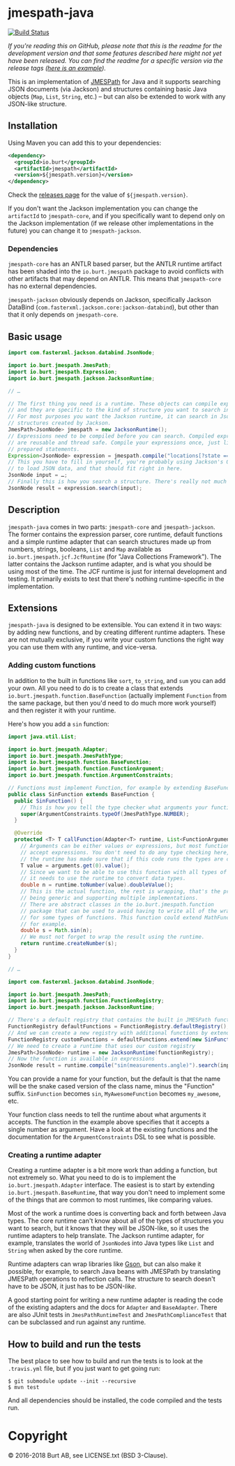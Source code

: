 # jmespath-java

[![Build Status](https://travis-ci.org/burtcorp/jmespath-java.png?branch=master)](https://travis-ci.org/burtcorp/jmespath-java)

_If you're reading this on GitHub, please note that this is the readme for the development version and that some features described here might not yet have been released. You can find the readme for a specific version via the release tags ([here is an example](https://github.com/burtcorp/jmespath-java/releases/tag/jmespath-0.1.0))._

This is an implementation of [JMESPath](http://jmespath.org/) for Java and it supports searching JSON documents (via Jackson) and structures containing basic Java objects (`Map`, `List`, `String`, etc.) – but can also be extended to work with any JSON-like structure.

## Installation

Using Maven you can add this to your dependencies:

```xml
<dependency>
  <groupId>io.burt</groupId>
  <artifactId>jmespath</artifactId>
  <version>${jmespath.version}</version>
</dependency>
```

Check the [releases page](https://github.com/burtcorp/jmespath-java/releases) for the value of `${jmespath.version}`.

If you don't want the Jackson implementation you can change the `artifactId` to `jmespath-core`, and if you specifically want to depend only on the Jackson implementation (if we release other implementations in the future) you can change it to `jmespath-jackson`.

### Dependencies

`jmespath-core` has an ANTLR based parser, but the ANTLR runtime artifact has been shaded into the `io.burt.jmespath` package to avoid conflicts with other artifacts that may depend on ANTLR. This means that `jmespath-core` has no external dependencies.

`jmespath-jackson` obviously depends on Jackson, specifically Jackson DataBind (`com.fasterxml.jackson.core:jackson-databind`), but other than that it only depends on `jmespath-core`.

## Basic usage

```java
import com.fasterxml.jackson.databind.JsonNode;

import io.burt.jmespath.JmesPath;
import io.burt.jmespath.Expression;
import io.burt.jmespath.jackson.JacksonRuntime;

// …

// The first thing you need is a runtime. These objects can compile expressions
// and they are specific to the kind of structure you want to search in.
// For most purposes you want the Jackson runtime, it can search in JsonNode
// structures created by Jackson.
JmesPath<JsonNode> jmespath = new JacksonRuntime();
// Expressions need to be compiled before you can search. Compiled expressions
// are reusable and thread safe. Compile your expressions once, just like database
// prepared statements.
Expression<JsonNode> expression = jmespath.compile("locations[?state == 'WA'].name | sort(@) | {WashingtonCities: join(', ', @)}");
// This you have to fill in yourself, you're probably using Jackson's ObjectMapper
// to load JSON data, and that should fit right in here.
JsonNode input = …;
// Finally this is how you search a structure. There's really not much more to it.
JsonNode result = expression.search(input);
```

## Description

`jmespath-java` comes in two parts: `jmespath-core` and `jmespath-jackson`. The former contains the expression parser, core runtime, default functions and a simple runtime adapter that can search structures made up from numbers, strings, booleans, `List` and `Map` available as `io.burt.jmespath.jcf.JcfRuntime` (for "Java Collections Framework"). The latter contains the Jackson runtime adapter, and is what you should be using most of the time. The JCF runtime is just for internal development and testing. It primarily exists to test that there's nothing runtime-specific in the implementation.

## Extensions

`jmespath-java` is designed to be extensible. You can extend it in two ways: by adding new functions, and by creating different runtime adapters. These are not mutually exclusive, if you write your custom functions the right way you can use them with any runtime, and vice-versa.

### Adding custom functions

In addition to the built in functions like `sort`, `to_string`, and `sum` you can add your own. All you need to do is to create a class that extends `io.burt.jmespath.function.BaseFunction` (actually implement `Function` from the same package, but then you'd need to do much more work yourself) and then register it with your runtime.

Here's how you add a `sin` function:

```java
import java.util.List;

import io.burt.jmespath.Adapter;
import io.burt.jmespath.JmesPathType;
import io.burt.jmespath.function.BaseFunction;
import io.burt.jmespath.function.FunctionArgument;
import io.burt.jmespath.function.ArgumentConstraints;

// Functions must implement Function, for example by extending BaseFunction
public class SinFunction extends BaseFunction {
  public SinFunction() {
    // This is how you tell the type checker what arguments your function accepts
    super(ArgumentConstraints.typeOf(JmesPathType.NUMBER);
  }

  @Override
  protected <T> T callFunction(Adapter<T> runtime, List<FunctionArgument<T>> arguments) {
    // Arguments can be either values or expressions, but most functions only
    // accept expressions. You don't need to do any type checking here, the
    // the runtime has made sure that if this code runs the types are correct.
    T value = arguments.get(0).value();
    // Since we want to be able to use this function with all types of inputs
    // it needs to use the runtime to convert data types.
    double n = runtime.toNumber(value).doubleValue();
    // This is the actual function, the rest is wrapping, that's the price of
    // being generic and supporting multiple implementations.
    // There are abstract classes in the io.burt.jmespath.function
    // package that can be used to avoid having to write all of the wrapping
    // for some types of functions. This function could extend MathFunction,
    // for example.
    double s = Math.sin(n);
    // We must not forget to wrap the result using the runtime.
    return runtime.createNumber(s);
  }
}

// …

import com.fasterxml.jackson.databind.JsonNode;

import io.burt.jmespath.JmesPath;
import io.burt.jmespath.function.FunctionRegistry;
import io.burt.jmespath.jackson.JacksonRuntime;

// There's a default registry that contains the built in JMESPath functions
FunctionRegistry defaultFunctions = FunctionRegistry.defaultRegistry();
// And we can create a new registry with additional functions by extending it
FunctionRegistry customFunctions = defaultFunctions.extend(new SinFunction());
// We need to create a runtime that uses our custom registry
JmesPath<JsonNode> runtime = new JacksonRuntime(functionRegistry);
// Now the function is available in expressions
JsonNode result = runtime.compile("sin(measurements.angle)").search(input);
```

You can provide a name for your function, but the default is that the name will be the snake cased version of the class name, minus the "Function" suffix. `SinFunction` becomes `sin`, `MyAwesomeFunction` becomes `my_awesome`, etc.

Your function class needs to tell the runtime about what arguments it accepts. The function in the example above specifies that it accepts a single number as argument. Have a look at the existing functions and the documentation for the `ArgumentConstraints` DSL to see what is possible.

### Creating a runtime adapter

Creating a runtime adapter is a bit more work than adding a function, but not extremely so. What you need to do is to implement the `io.burt.jmespath.Adapter` interface. The easiest is to start by extending `io.burt.jmespath.BaseRuntime`, that way you don't need to implement some of the things that are common to most runtimes, like comparing values.

Most of the work a runtime does is converting back and forth between Java types. The core runtime can't know about all of the types of structures you want to search, but it knows that they will be JSON-like, so it uses the runtime adapters to help translate. The Jackson runtime adapter, for example, translates the world of `JsonNode`s into Java types like `List` and `String` when asked by the core runtime.

Runtime adapters can wrap libraries like [Gson](https://github.com/google/gson), but can also make it possible, for example, to search Java beans with JMESPath by translating JMESPath operations to reflection calls. The structure to search doesn't have to be JSON, it just has to be JSON-_like_.

A good starting point for writing a new runtime adapter is reading the code of the existing adapters and the docs for `Adapter` and `BaseAdapter`. There are also JUnit tests in `JmesPathRuntimeTest` and `JmesPathComplianceTest` that can be subclassed and run against any runtime.

## How to build and run the tests

The best place to see how to build and run the tests is to look at the `.travis.yml` file, but if you just want to get going run:

```
$ git submodule update --init --recursive
$ mvn test
```

And all dependencies should be installed, the code compiled and the tests run.

# Copyright

© 2016-2018 Burt AB, see LICENSE.txt (BSD 3-Clause).
